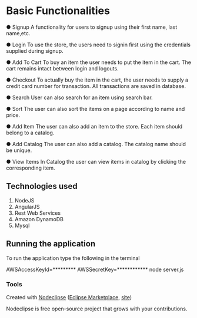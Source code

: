 

# Basic Functionalities 
● Signup­ A functionality for users to signup using their first name, last name,etc. 

● Login­ To use the store, the users need to signin first using the credentials supplied during signup.

● Add To Cart­ To buy an item the user needs to put the item in the cart. The cart remains intact between login and 
logouts. 

● Checkout­ To actually buy the item in the cart, the user needs to supply a credit card number for transaction. All 
transactions are saved in database. 

● Search­ User can also search for an item using search bar. 

● Sort­ The user can also sort the items on a page according to name and price. 

● Add Item­ The user can also add an item to the store. Each item should belong to a catalog. 

● Add Catalog­ The user can also add a catalog. The catalog name should be unique. 

● View Items In Catalog­ the user can view items in catalog by clicking the corresponding item. 



## Technologies used
1. NodeJS
2. AngularJS
3. Rest Web Services
4. Amazon DynamoDB
5. Mysql

## Running the application
To run the application type the following in the terminal

AWSAccessKeyId=********* AWSSecretKey=************ node server.js



### Tools

Created with [Nodeclipse](https://github.com/Nodeclipse/nodeclipse-1)
 ([Eclipse Marketplace](http://marketplace.eclipse.org/content/nodeclipse), [site](http://www.nodeclipse.org))   

Nodeclipse is free open-source project that grows with your contributions.
